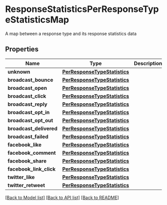# ResponseStatisticsPerResponseTypeStatisticsMap

A map between a response type and its response statistics data

## Properties
Name | Type | Description | Notes
------------ | ------------- | ------------- | -------------
**unknown** | [**PerResponseTypeStatistics**](PerResponseTypeStatistics.md) |  | [optional] 
**broadcast_bounce** | [**PerResponseTypeStatistics**](PerResponseTypeStatistics.md) |  | [optional] 
**broadcast_open** | [**PerResponseTypeStatistics**](PerResponseTypeStatistics.md) |  | [optional] 
**broadcast_click** | [**PerResponseTypeStatistics**](PerResponseTypeStatistics.md) |  | [optional] 
**broadcast_reply** | [**PerResponseTypeStatistics**](PerResponseTypeStatistics.md) |  | [optional] 
**broadcast_opt_in** | [**PerResponseTypeStatistics**](PerResponseTypeStatistics.md) |  | [optional] 
**broadcast_opt_out** | [**PerResponseTypeStatistics**](PerResponseTypeStatistics.md) |  | [optional] 
**broadcast_delivered** | [**PerResponseTypeStatistics**](PerResponseTypeStatistics.md) |  | [optional] 
**broadcast_failed** | [**PerResponseTypeStatistics**](PerResponseTypeStatistics.md) |  | [optional] 
**facebook_like** | [**PerResponseTypeStatistics**](PerResponseTypeStatistics.md) |  | [optional] 
**facebook_comment** | [**PerResponseTypeStatistics**](PerResponseTypeStatistics.md) |  | [optional] 
**facebook_share** | [**PerResponseTypeStatistics**](PerResponseTypeStatistics.md) |  | [optional] 
**facebook_link_click** | [**PerResponseTypeStatistics**](PerResponseTypeStatistics.md) |  | [optional] 
**twitter_like** | [**PerResponseTypeStatistics**](PerResponseTypeStatistics.md) |  | [optional] 
**twitter_retweet** | [**PerResponseTypeStatistics**](PerResponseTypeStatistics.md) |  | [optional] 

[[Back to Model list]](../README.md#documentation-for-models) [[Back to API list]](../README.md#documentation-for-api-endpoints) [[Back to README]](../README.md)


